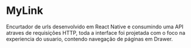 <h1>MyLink</h1>

<p>
	Encurtador de urls desenvolvido em React Native e consumindo uma API atraves de requisições HTTP,
	toda a interface foi projetada com o foco na experiencia do usuario, contendo navegação de páginas
	em Drawer.
</p>

<!--<h2>Telas do app:</h2>

<div float="left">
	<img src="Home.png" width="230" style="padding: 20px" />
	<img src="Home-1.png" width="230" style="padding: 20px" />
	<img src="Home-2.png" width="230" style="padding: 20px" />
</div>

<div float="left">
	<img src="MyLinks.png" width="230" style="padding: 20px" />
	<img src="MyLinks-1.png" width="230" style="padding: 20px" />
	<img src="MyLinks-Swipe.png" width="230" style="padding: 20px" />
</div>-->